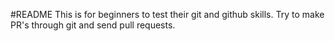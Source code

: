 #README 
This is for beginners to test their git and github skills.
Try to make PR's through git and send pull requests. 